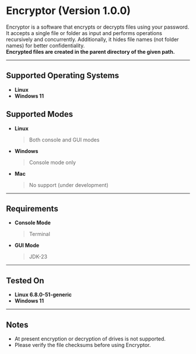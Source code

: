 # Encryptor (Version 1.0.0)

Encryptor is a software that encrypts or decrypts files using your password. It accepts a single file or folder as input and performs operations recursively and concurrently. Additionally, it hides file names (not folder names) for better confidentiality.  
**Encrypted files are created in the parent directory of the given path.**

---

## Supported Operating Systems
- **Linux**
- **Windows 11**

## Supported Modes
- **Linux**
   > Both console and GUI modes  
- **Windows**
   > Console mode only  
- **Mac**
   > No support (under development)

---

## Requirements
- **Console Mode**
   > Terminal  
- **GUI Mode**
   > JDK-23

---

## Tested On
- **Linux 6.8.0-51-generic**  
- **Windows 11**

---

## Notes
- At present encryption or decryption of drives is not supported.  
- Please verify the file checksums before using Encryptor.

